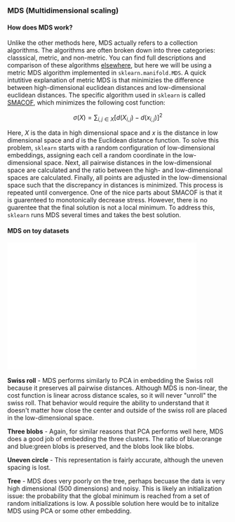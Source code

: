 ### MDS (Multidimensional scaling)

#### How does MDS work?

Unlike the other methods here, MDS actually refers to a collection algorithms. The algorithms are often broken down into three categories: classsical, metric, and non-metric. You can find full descriptions and comparison of these algorithms [elsewhere](https://www.springer.com/gp/book/9780387251509), but here we will be using a metric MDS algorithm implemented in `sklearn.manifold.MDS`. A quick intutitive explanation of metric MDS is that minimizies the difference between high-dimensional euclidean distances and low-dimensional euclidean distances. The specific algorithm used in `sklearn` is called [SMACOF](https://escholarship.org/uc/item/4ps3b5mj), which minimizes the following cost function:

$$ \sigma (X) = \sum_{i,j \in X} [d(X_{i,j}) - d(x_{i,j})]^2 $$

Here, $X$ is the data in high dimensional space and $x$ is the distance in low dimensional space and $d$ is the Euclidean distance function. To solve this problem, `sklearn` starts with a random configuration of low-dimensional embeddings, assigning each cell a random coordinate in the low-dimensional space. Next, all pairwise distances in the low-dimensional space are calculated and the ratio between the high- and low-dimensional spaces are calculated. Finally, all points are adjusted in the low-dimensional space such that the discrepancy in distances is minimized. This process is repeated until convergence. One of the nice parts about SMACOF is that it is guarenteed to monotonically decrease stress. However, there is no guarentee that the final solution is not a local minimum. To address this, `sklearn` runs MDS several times and takes the best solution.

#### MDS on toy datasets

![MDS on toy data](img/toy_data.MDS.png)


**Swiss roll** - MDS performs similarly to PCA in embedding the Swiss roll because it preserves all pairwise distances. Although MDS is non-linear, the cost function is linear across distance scales, so it will never "unroll" the swiss roll. That behavior would require the ability to understand that it doesn't matter how close the center and outside of the swiss roll are placed in the low-dimensional space.

**Three blobs** - Again, for similar reasons that PCA performs well here, MDS does a good job of embedding the three clusters. The ratio of blue:orange and blue:green blobs is preserved, and the blobs look like blobs.

**Uneven circle** - This representation is fairly accurate, although the uneven spacing is lost.

**Tree** - MDS does very poorly on the tree, perhaps becuase the data is very high dimensional (500 dimensions) and noisy. This is likely an initialization issue: the probability that the global minimum is reached from a set of random initializations is low. A possible solution here would be to initalize MDS using PCA or some other embedding.
